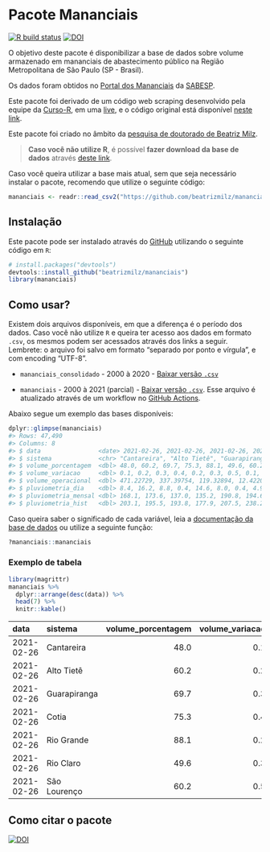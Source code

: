 
<!-- README.md is generated from README.Rmd. Please edit that file -->

# Pacote Mananciais

<!-- badges: start -->

[![R build
status](https://github.com/beatrizmilz/mananciais/workflows/R-CMD-check/badge.svg)](https://github.com/beatrizmilz/mananciais/actions)
[![DOI](https://zenodo.org/badge/DOI/10.5281/zenodo.4319745.svg)](https://doi.org/10.5281/zenodo.4319745)
<!-- badges: end -->

O objetivo deste pacote é disponibilizar a base de dados sobre volume
armazenado em mananciais de abastecimento público na Região
Metropolitana de São Paulo (SP - Brasil).

Os dados foram obtidos no [Portal dos
Mananciais](http://mananciais.sabesp.com.br/Situacao) da
[SABESP](http://site.sabesp.com.br/site/Default.aspx).

Este pacote foi derivado de um código web scraping desenvolvido pela
equipe da [Curso-R](https://www.curso-r.com/), em uma
[live](https://youtu.be/jvZIxrMmOcQ), e o código original está
disponível [neste
link](https://github.com/curso-r/lives/blob/master/drafts/20200730_scraper_sabesp.R).

Este pacote foi criado no âmbito da [pesquisa de doutorado de Beatriz
Milz](https://beatrizmilz.github.io/tese/).

> **Caso você não utilize R**, é possível **fazer download da base de
> dados** através [deste
> link](https://github.com/beatrizmilz/mananciais/raw/master/inst/extdata/mananciais.csv).

Caso você queira utilizar a base mais atual, sem que seja necessário
instalar o pacote, recomendo que utilize o seguinte código:

``` r
mananciais <- readr::read_csv2("https://github.com/beatrizmilz/mananciais/raw/master/inst/extdata/mananciais.csv")
```

## Instalação

Este pacote pode ser instalado através do [GitHub](https://github.com/)
utilizando o seguinte código em `R`:

``` r
# install.packages("devtools")
devtools::install_github("beatrizmilz/mananciais")
library(mananciais)
```

## Como usar?

Existem dois arquivos disponíveis, em que a diferença é o período dos
dados. Caso você não utilize `R` e queira ter acesso aos dados em
formato `.csv`, os mesmos podem ser acessados através dos links a
seguir. Lembrete: o arquivo foi salvo em formato “separado por ponto e
vírgula”, e com encoding “UTF-8”.

  - `mananciais_consolidado` - 2000 à 2020 - [Baixar versão
    `.csv`](https://github.com/beatrizmilz/mananciais/raw/master/inst/extdata/mananciais_consolidado.csv)

  - `mananciais` - 2000 à 2021 (parcial) - [Baixar versão
    `.csv`](https://github.com/beatrizmilz/mananciais/raw/master/inst/extdata/mananciais.csv).
    Esse arquivo é atualizado através de um workflow no [GitHub
    Actions](https://github.com/beatrizmilz/mananciais/actions).

Abaixo segue um exemplo das bases disponíveis:

``` r
dplyr::glimpse(mananciais)
#> Rows: 47,490
#> Columns: 8
#> $ data                <date> 2021-02-26, 2021-02-26, 2021-02-26, 2021-02-26, 2…
#> $ sistema             <chr> "Cantareira", "Alto Tietê", "Guarapiranga", "Cotia…
#> $ volume_porcentagem  <dbl> 48.0, 60.2, 69.7, 75.3, 88.1, 49.6, 60.2, 47.9, 60…
#> $ volume_variacao     <dbl> 0.1, 0.2, 0.3, 0.4, 0.2, 0.3, 0.5, 0.1, 0.0, 0.0, …
#> $ volume_operacional  <dbl> 471.22729, 337.39754, 119.32894, 12.42205, 98.7769…
#> $ pluviometria_dia    <dbl> 8.4, 16.2, 8.8, 0.4, 14.6, 8.0, 0.4, 4.9, 8.9, 11.…
#> $ pluviometria_mensal <dbl> 168.1, 173.6, 137.0, 135.2, 190.8, 194.6, 175.4, 1…
#> $ pluviometria_hist   <dbl> 203.1, 195.5, 193.8, 177.9, 207.5, 238.2, 233.8, 2…
```

Caso queira saber o significado de cada variável, leia a [documentação
da base de
dados](https://beatrizmilz.github.io/mananciais/reference/mananciais.html)
ou utilize a seguinte função:

``` r
?mananciais::mananciais
```

### Exemplo de tabela

``` r
library(magrittr)
mananciais %>% 
  dplyr::arrange(desc(data)) %>% 
  head(7) %>%
  knitr::kable()
```

| data       | sistema      | volume\_porcentagem | volume\_variacao | volume\_operacional | pluviometria\_dia | pluviometria\_mensal | pluviometria\_hist |
| :--------- | :----------- | ------------------: | ---------------: | ------------------: | ----------------: | -------------------: | -----------------: |
| 2021-02-26 | Cantareira   |                48.0 |              0.1 |           471.22729 |               8.4 |                168.1 |              203.1 |
| 2021-02-26 | Alto Tietê   |                60.2 |              0.2 |           337.39754 |              16.2 |                173.6 |              195.5 |
| 2021-02-26 | Guarapiranga |                69.7 |              0.3 |           119.32894 |               8.8 |                137.0 |              193.8 |
| 2021-02-26 | Cotia        |                75.3 |              0.4 |            12.42205 |               0.4 |                135.2 |              177.9 |
| 2021-02-26 | Rio Grande   |                88.1 |              0.2 |            98.77699 |              14.6 |                190.8 |              207.5 |
| 2021-02-26 | Rio Claro    |                49.6 |              0.3 |             6.78018 |               8.0 |                194.6 |              238.2 |
| 2021-02-26 | São Lourenço |                60.2 |              0.5 |            53.44817 |               0.4 |                175.4 |              233.8 |

## Como citar o pacote

[![DOI](https://zenodo.org/badge/DOI/10.5281/zenodo.4319745.svg)](https://doi.org/10.5281/zenodo.4319745)
